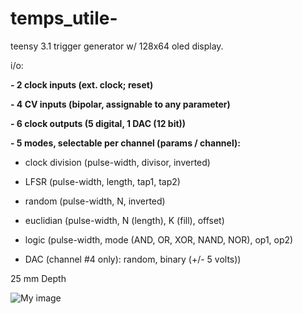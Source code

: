 temps_utile-
============

teensy 3.1 trigger generator w/ 128x64 oled display.


i/o:

**- 2 clock inputs (ext. clock; reset)**

**- 4 CV inputs (bipolar, assignable to any parameter)**

**- 6 clock outputs (5 digital, 1 DAC (12 bit))**

**- 5 modes, selectable per channel (params / channel):** 

- clock division (pulse-width, divisor, inverted)

- LFSR (pulse-width, length, tap1, tap2)

- random (pulse-width, N, inverted)

- euclidian (pulse-width, N (length), K (fill), offset)

- logic (pulse-width, mode (AND, OR, XOR, NAND, NOR), op1, op2)

- DAC (channel #4 only): random, binary (+/- 5 volts))

25 mm Depth


![My image](https://farm4.staticflickr.com/3948/15552392087_8fb300d861_z.jpg)



